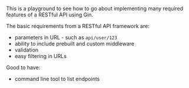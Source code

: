 This is a playground to see how to go about implementing many 
required features of a RESTful API using Gin.

The basic requirements from a RESTful API framework are:
- parameters in URL - such as `api/user/123`
- ability to include prebuilt and custom middleware
- validation
- easy filtering in URLs

Good to have:
- command line tool to list endpoints